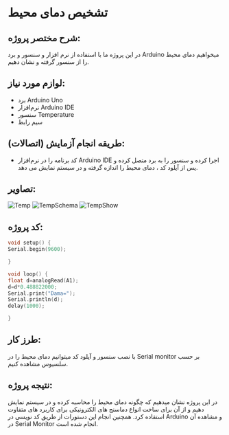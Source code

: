 
# تشخیص دمای محیط

## شرح مختصر پروژه:
در این پروژه ما با استفاده از نرم افزار و سنسور و برد Arduino میخواهیم دمای محیط را از سنسور گرفته و نشان دهیم.

## لوازم مورد نیاز:
-  برد Arduino Uno
- نرم‌افزار Arduino IDE
- سنسور Temperature
- سیم رابط

## طریقه انجام آزمایش (اتصالات):
- کد برنامه را در نرم‌افزار Arduino IDE اجرا کرده و سنسور را به برد متصل کرده و پس از آپلود کد ، دمای محیط را اندازه گرفته و در سیستم نمایش می دهد.

## تصاویر:

![Temp](https://github.com/user-attachments/assets/7a6495ea-c13c-459e-830c-0c19b682e29d)
![TempSchema](https://github.com/user-attachments/assets/a52ba6af-cb04-43c9-b3be-1b3c368f312d)
![TempShow](https://github.com/user-attachments/assets/659e75cb-03d4-4fe9-9baf-a2e0b6443b17)




## کد پروژه:
```cpp
void setup() {
Serial.begin(9600);

}

void loop() {
float d=analogRead(A1);
d=d*0.488822000;
Serial.print("Dama=");
Serial.println(d);
delay(1000);

}
```

## طرز کار:
با نصب سنسور و آپلود کد میتوانیم دمای محیط را در Serial monitor بر حسب سلسیوس مشاهده کنیم.
## نتیجه‌ پروژه:
در این پروژه نشان‌ میدهیم که چگونه دمای محیط را محاسبه کرده و در سیستم نمایش دهیم و از آن برای ساخت انواع دماسنج های الکترونیکی برای کاربرد های متفاوت استفاده کرد. همچنین انجام این دستورات از طریق کد نویسی در Arduino و مشاهده آن در Serial Monitor انجام شده است.